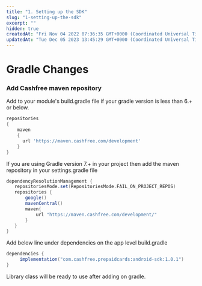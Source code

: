 ```yaml
---
title: "1. Setting up the SDK"
slug: "1-setting-up-the-sdk"
excerpt: ""
hidden: true
createdAt: "Fri Nov 04 2022 07:36:35 GMT+0000 (Coordinated Universal Time)"
updatedAt: "Tue Dec 05 2023 13:45:29 GMT+0000 (Coordinated Universal Time)"
---
```

# Gradle Changes

### Add Cashfree maven repository

Add to your module's build.gradle file if your gradle version is less than 6.+ or below.

```groovy
repositories 
{
    maven 
    { 
      url 'https://maven.cashfree.com/development'
    }
}
```

If you are using Gradle version 7.+ in your project then add the maven repository in your settings.gradle file

```groovy
dependencyResolutionManagement {
   repositoriesMode.set(RepositoriesMode.FAIL_ON_PROJECT_REPOS)
   repositories {
       google()
       mavenCentral()
       maven{
           url "https://maven.cashfree.com/development/"
       }
   }
}
```

Add below line under dependencies on the app level build.gradle

```groovy
dependencies {
     implementation("com.cashfree.prepaidcards:android-sdk:1.0.1")
}
```

Library class will be ready to use after adding on gradle.
